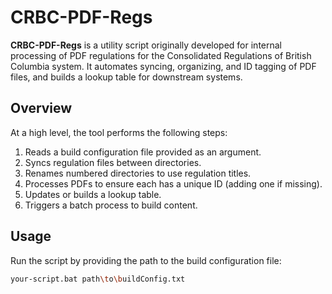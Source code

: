 # CRBC-PDF-Regs

**CRBC-PDF-Regs** is a utility script originally developed for internal processing of PDF regulations for the Consolidated Regulations of British Columbia system. It automates syncing, organizing, and ID tagging of PDF files, and builds a lookup table for downstream systems. 

## Overview

At a high level, the tool performs the following steps:

1. Reads a build configuration file provided as an argument.
2. Syncs regulation files between directories.
3. Renames numbered directories to use regulation titles.
4. Processes PDFs to ensure each has a unique ID (adding one if missing).
5. Updates or builds a lookup table.
6. Triggers a batch process to build content.

## Usage

Run the script by providing the path to the build configuration file:

```bash
your-script.bat path\to\buildConfig.txt
